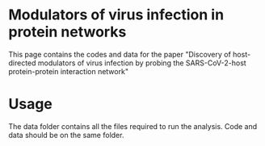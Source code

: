 # Modulators of virus infection in protein networks

This page contains the codes and data for the paper "Discovery of host-directed modulators of virus infection by probing the SARS-CoV-2-host protein-protein interaction network"

# Usage
The data folder contains all the files required to run the analysis. Code and data should be on the same folder. 

